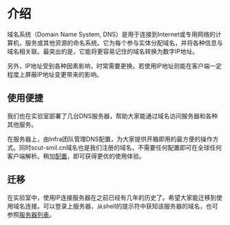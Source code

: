 # 介绍

域名系统（Domain Name System, DNS）是用于连接到Internet或专用网络的计算机，服务或其他资源的命名系统。它为每个参与实体分配域名，并将各种信息与域名相关联。最突出的是，它能将更容易记住的域名转换为数字IP地址。

另外，IP地址受到各种因素影响，时常需要更换。若使用IP地址则能在客户端一定程度上屏蔽IP地址变更带来的影响。

## 使用便捷

我们也在实验室部署了几台DNS服务器，帮助大家能通过域名访问服务器和各种其他服务。

在服务器上，由Infra团队管理DNS配置，为大家提供开箱即用的最方便的操作方式。同时scut-smil.cn域名也是我们注册的域名，不需要任何配置即可在全球任何客户端解析。稍加[配置](/guide/client-config.md#dns搜索域)，即可获得更优的使用体验。

## 迁移

在实验室中，使用IP连接服务器在之前已经有几年的历史了。希望大家能迁移到使用域名连接。可以登录上服务器，从shell的提示符中获知该服务器的域名，也可参照[服务器列表](all-servers.md)。
